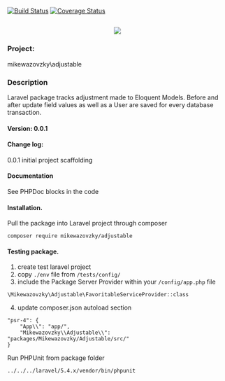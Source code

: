[![Build Status](https://travis-ci.org/mikewazovzky/adjustable.svg?branch=master)](https://travis-ci.org/mikewazovzky/adjustable)
[![Coverage Status](https://coveralls.io/repos/github/mikewazovzky/adjustable/badge.svg?branch=master)](https://coveralls.io/github/mikewazovzky/adjustable?branch=master)

<h2 align="center">
	<img src="https://laravel.com/assets/img/components/logo-laravel.svg">
</h2>

### Project:
mikewazovzky\adjustable
### Description
Laravel package tracks adjustment made to Eloquent Models. Before and after update field values as well as a User are saved for every database transaction.
#### Version: 0.0.1
#### Change log:
0.0.1 initial project scaffolding
#### Documentation
See PHPDoc blocks in the code
#### Installation.
Pull the package into Laravel project through composer
```
composer require mikewazovzky/adjustable
```
#### Testing package.
1. create test laravel project
2. copy `./env` file from `/tests/config/`
3. include the Package Server Provider within your `/config/app.php` file
 ```
\Mikewazovzky\Adjustable\FavoritableServiceProvider::class
```
4. update composer.json autoload section
```
"psr-4": {
    "App\\": "app/",
    "Mikewazovzky\\Adjustable\\": "packages/Mikewazovzky/Adjustable/src/"
}
```
Run PHPUnit from package folder
```
../../../laravel/5.4.x/vendor/bin/phpunit
```



